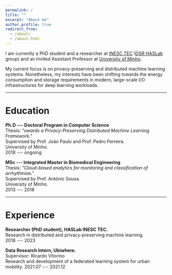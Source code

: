 ```yaml
---
permalink: /
title: ""
excerpt: "About me"
author_profile: true
redirect_from: 
  - /about/
  - /about.html
---
```



I am currently a PhD student and a researcher at [INESC TEC](https://www.inesctec.pt/en) ([DSR HASLab](https://dsr-haslab.github.io/) group) and an Invited Assistant Professor at [University of Minho](https://www.uminho.pt/EN).

My current focus is on privacy-preserving and distributed machine learning systems. Nonetheless, my interests have been shifting towards the energy consumption and storage requirements in modern, large-scale I/O infrastructures for deep learning workloads.

***


Education
===
**Ph.D --- Doctoral Program in Computer Science**    
Thesis: *"owards a Privacy-Preserving Distributed Machine Learning Framework."*    
Supervised by Prof. João Paulo and Prof. Pedro Ferreira.    
University of Minho.    
2018 --- ongoing

**MSc --- Integrated Master in Biomedical Engineering**    
Thesis: *"Cloud-based analytics for monitoring and classification of arrhythmias."*    
Supervised by Prof. António Sousa.    
University of Minho.    
2013 --- 2018

***

Experience
===
**Researcher (PhD student), HASLab INESC TEC.**    
Research in distributed and privacy-preserving machine learning.    
2018 --- 2023

**Data Research Intern, Ubiwhere.**    
Supervisor: Ricardo Vitorino    
Research and development of a federated learning system for urban mobility.
2021.07 --- 2021.12
